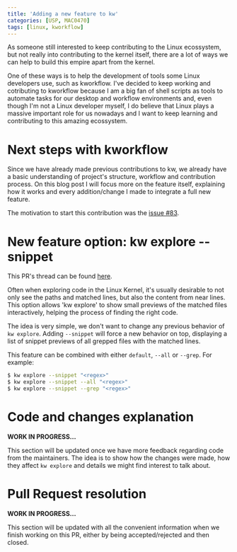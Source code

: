 ```yaml
---
title: 'Adding a new feature to kw'
categories: [USP, MAC0470]
tags: [linux, kworkflow]
---
```


As someone still interested to keep contributing to the Linux
ecossystem, but not really into contributing to the kernel itself,
there are a lot of ways we can help to build this empire apart from
the kernel.

One of these ways is to help the development of tools some Linux
developers use, such as kworkflow. I've decided to keep working
and cotributing to kworkflow because I am a big fan of shell scripts
as tools to automate tasks for our desktop and workflow environments
and, even though I'm not a Linux developer myself, I do believe
that Linux plays a massive important role for us nowadays and I
want to keep learning and contributing to this amazing ecossystem.

# Next steps with kworkflow

Since we have already made previous contributions to kw, we already
have a basic understanding of project's structure, workflow and
contribution process. On this blog post I will focus more on the
feature itself, explaining how it works and every addition/change
I made to integrate a full new feature.

The motivation to start this contribution was the [issue #83](https://github.com/kworkflow/kworkflow/issues/83).

# New feature option: kw explore --snippet

This PR's thread can be found [here](https://github.com/kworkflow/kworkflow/pull/1114).

Often when exploring code in the Linux Kernel, it's usually desirable to not only see the paths and
matched lines, but also the content from near lines. This option allows 'kw explore' to show small
previews of the matched files interactively, helping the process of finding the right code.

The idea is very simple, we don't want to change any previous behavior of `kw explore`.
Adding `--snippet` will force a new behavior on top, displaying a list of snippet previews
of all grepped files with the matched lines.

This feature can be combined with either `default`, `--all` or `--grep`. For example:

```bash
$ kw explore --snippet "<regex>"
$ kw explore --snippet --all "<regex>"
$ kw explore --snippet --grep "<regex>"
```

# Code and changes explanation

**WORK IN PROGRESS...**

This section will be updated once we have more feedback regarding code
from the maintainers. The idea is to show how the changes were made,
how they affect `kw explore` and details we might find interest to
talk about.

# Pull Request resolution

**WORK IN PROGRESS...**

This section will be updated with all the convenient information
when we finish working on this PR, either by being accepted/rejected
and then closed.